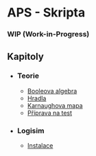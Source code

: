 # APS - Skripta

### WIP (Work-in-Progress)

## Kapitoly

- ### Teorie
	- [Booleova algebra](/kapitoly/booleova-algebra.md)
	- [Hradla](/kapitoly/hradla.md)
	- [Karnaughova mapa](/kapitoly/karnaughova-mapa.md)
    - [Příprava na test](/kapitoly/teorie-priprava-test.md)

- ### Logisim
	- [Instalace](/kapitoly/logisim-instalace.md)
